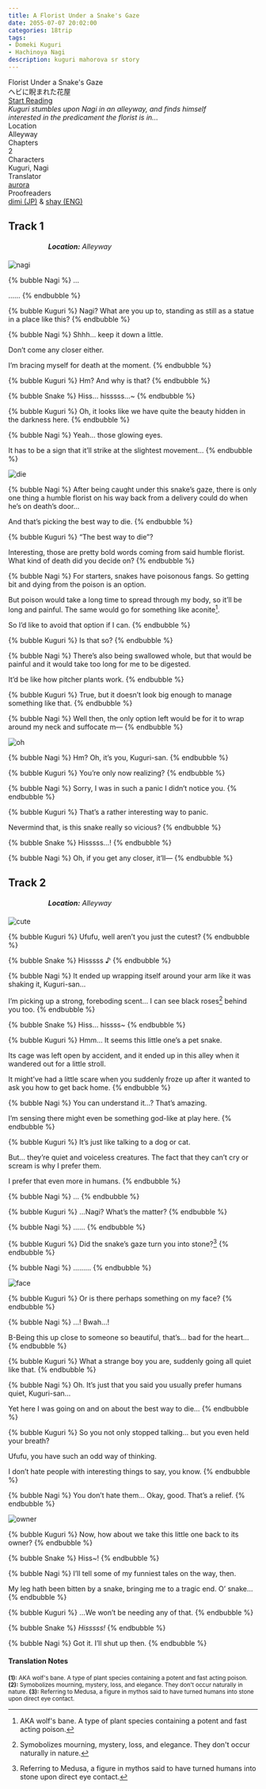 ```yaml
---
title: A Florist Under a Snake's Gaze
date: 2055-07-07 20:02:00
categories: 18trip
tags:
- Domeki Kuguri
- Hachinoya Nagi
description: kuguri mahorova sr story
---
```


<head>
  <link rel="stylesheet" href="https://cdn.jsdelivr.net/npm/hexo-reference-mashiro@1.2.3/src/hint.min.css">
  <link rel="stylesheet" href="https://cdn.jsdelivr.net/gh/azurecrystalz/css@f2379fc3c44ba73a4725698aeb4ed72858ed8877/expressions.css ">
</head>

<div class="preview-wrapper reverse" style="--storyColor: #hex;--storyColor-rgb: r,g,b;--storyColor-h: hue;--storyColor-s: saturation%;--storyColor-l: lightness%;">
  <div class="grid-wrapper">
      <div class="preview-background" style="background-image: url('https://files.catbox.moe/lse6sj.png')"></div>
      <div class="preview-box" style="background: calc(var(--card-background) + 2%)">
          <div class="title-area">
              <div class="title-area__title">Florist Under a Snake's Gaze</div>
              <div class="title-area__subtitle">ヘビに睨まれた花屋</div>
              <div class="title-area__start"><a href="/2055/07/07/snakes-gaze/">Start Reading</a></div>
          </div>
          <div class="info-area">
              <div class="synopsis" style="width: 90%;">
                <i>Kuguri stumbles upon Nagi in an alleyway, and finds himself interested in the predicament the florist is in...</i>
              </div>
              <div class="info">
                  <div class="info-item season">
                      <div class="label">
                          Location
                      </div>
                      <div class="value">
                        Alleyway
                      </div>
                  </div>
                  <div class="info-item chapters">
                      <div class="label">
                          Chapters
                      </div>
                      <div class="value">
                          2
                      </div>
                  </div>
                  <div class="info-item characters">
                      <div class="label">
                          Characters
                      </div>
                      <div class="value">
                        Kuguri, Nagi
                      </div>
                  </div>
                  <div class="info-item tl">
                      <div class="label">
                          Translator
                      </div>
                      <div class="value">
                          <a href="https://twitter.com/azurecrystalz">aurora</a>
                      </div>
                  </div>
                  <div class="info-item pr">
                      <div class="label">
                          Proofreaders
                      </div>
                      <div class="value">
                         <a href="https://x.com/taatsums">dimi (JP)</a> & <a href="https://tumblr.com/starswallowingsea">shay (ENG)</a> 
                      </div>
                  </div>
              </div>
          </div>
      </div>
  </div>
</div>

<!-- more -->

<div style="margin-top: 3%">
  <style>
    .hint--error.hint--top-left:before, .hint--error.hint--top-right:before, .hint--error.hint--top:before {
    border-top-color: #6a3446;
    }
    .hint--error:after {
    background-color: #6a3446;
    text-shadow: 0 -1px 0px #592726;
    }
    [character] {
      --dark-mode: hsl(var(--hue), 30%, 30%);
      display: flex;
    }
    [character]::before {
      position: absolute;
      margin-left: 75px;
    }
    [character] p {
      max-width: calc(100% - 75px);
      margin-left: 75px;
      color: inherit;
    }
    :root[theme='dark'] [character] p {
      background: var(--dark-mode);
    }
    :root[theme='dark'] [character] p .thought {
      color: #9f9fff;
    }
    :root[theme='light'] [character] p {
      background: var(--light-mode);
    }
    [character] p:first-child {
      margin-top: 20px;
      border-top-left-radius: 0px;
    }
    [character] p:first-child::before {
      position: absolute;
      left: 0;
    }
    [character]::after {
      display: none;
      left: 65px;
      top: 37px;
    }
    .msr-narration {
      display: flex;
      align-items: center;
      margin: 20px 0px;
      gap: 5px;
    }
    .msr-narration::before {
      content: "";
      display: inline-block;
      background: var(--article-text);
      height: 1px;
      width: 15%;
    }
    .msr-narration p {
      margin: 0;
    }
    .hint--error:after {
      background-color: #374A5D;
      text-shadow: 0 -1px 0px #23384C;
    }
    @media (max-width: 650px) {
    [character] p {
        margin:0 0 .4em 65px;
        padding: .72em;
        margin-left: 55px !important;
    }
    [character]::before,[character][hidden]::before,[character][unknown]::before {
        margin-left: 70px;
        margin-left: 55px !important;
    }
  }    
    [character="Anzu"] {
      --color: #ffb6da;
      --hue: 330.4;
      --name: "Anzu";
      --charahead: url("https://cdn.jsdelivr.net/gh/toujokaname/images@main/icons/anzu_charahead.png");
  }    
  </style>


<h2>Track 1</h2>

<div class="msr-narration">
  <p><i><b>Location:</b> Alleyway</i></p>
</div>

![nagi](https://files.catbox.moe/79k4k7.PNG)

{% bubble Nagi %}
…

……
{% endbubble %}

{% bubble Kuguri %}
Nagi? What are you up to, standing as still as a statue in a place like this?
{% endbubble %}

{% bubble Nagi %}
Shhh… keep it down a little.

Don’t come any closer either.

I’m bracing myself for death at the moment.
{% endbubble %}

{% bubble Kuguri %}
Hm? And why is that?
{% endbubble %}

{% bubble Snake %}
Hiss… hisssss…~
{% endbubble %}

{% bubble Kuguri %}
Oh, it looks like we have quite the beauty hidden in the darkness here.
{% endbubble %}

{% bubble Nagi %}
Yeah… those glowing eyes.

It has to be a sign that it’ll strike at the slightest movement…
{% endbubble %}

![die](https://files.catbox.moe/ons5s9.PNG)

{% bubble Nagi %}
After being caught under this snake’s gaze, there is only one thing a humble florist on his way back from a delivery could do when he’s on death’s door…

And that’s picking the best way to die.
{% endbubble %}

{% bubble Kuguri %}
“The best way to die”?

Interesting, those are pretty bold words coming from said humble florist. What kind of death did you decide on?
{% endbubble %}

{% bubble Nagi %}
For starters, snakes have poisonous fangs. So getting bit and dying from the poison is an option.

But poison would take a long time to spread through my body, so it’ll be long and painful. The same would go for something like aconite[^1].

So I’d like to avoid that option if I can.
{% endbubble %}

{% bubble Kuguri %}
Is that so?
{% endbubble %}

{% bubble Nagi %}
There’s also being swallowed whole, but that would be painful and it would take too long for me to be digested.

It’d be like how pitcher plants work.
{% endbubble %}

{% bubble Kuguri %}
True, but it doesn’t look big enough to manage something like that.
{% endbubble %}

{% bubble Nagi %}
Well then, the only option left would be for it to wrap around my neck and suffocate m—
{% endbubble %}

![oh](https://files.catbox.moe/yq57a5.PNG)

{% bubble Nagi %}
Hm? Oh, it’s you, Kuguri-san.
{% endbubble %}

{% bubble Kuguri %}
You’re only now realizing?
{% endbubble %}

{% bubble Nagi %}
Sorry, I was in such a panic I didn’t notice you.
{% endbubble %}

{% bubble Kuguri %}
That’s a rather interesting way to panic.

Nevermind that, is this snake really so vicious?
{% endbubble %}

{% bubble Snake %}
Hisssss…!
{% endbubble %}

{% bubble Nagi %}
Oh, if you get any closer, it’ll—
{% endbubble %}

<h2>Track 2</h2>

<div class="msr-narration">
<p><i><b>Location:</b> Alleyway</i></p>
</div>

![cute](https://files.catbox.moe/q5sf1j.PNG)

{% bubble Kuguri %}
Ufufu, well aren’t you just the cutest?
{% endbubble %}

{% bubble Snake %}
Hisssss ♪
{% endbubble %}

{% bubble Nagi %}
It ended up wrapping itself around your arm like it was shaking it, Kuguri-san…

I’m picking up a strong, foreboding scent… I can see black roses[^2] behind you too.
{% endbubble %}

{% bubble Snake %}
Hiss… hissss~
{% endbubble %}

{% bubble Kuguri %}
Hmm… It seems this little one’s a pet snake.

Its cage was left open by accident, and it ended up in this alley when it wandered out for a little stroll.

It might’ve had a little scare when you suddenly froze up after it wanted to ask you how to get back home.
{% endbubble %}

{% bubble Nagi %}
You can understand it…? That’s amazing.

I’m sensing there might even be something god-like at play here.
{% endbubble %}

{% bubble Kuguri %}
It’s just like talking to a dog or cat.

But… they’re quiet and voiceless creatures. The fact that they can’t cry or scream is why I prefer them.

I prefer that even more in humans.
{% endbubble %}

{% bubble Nagi %}
…
{% endbubble %}

{% bubble Kuguri %}
…Nagi? What’s the matter?
{% endbubble %}

{% bubble Nagi %}
……
{% endbubble %}

{% bubble Kuguri %}
Did the snake’s gaze turn you into stone?[^3]
{% endbubble %}

{% bubble Nagi %}
………
{% endbubble %}

![face](https://files.catbox.moe/8r4qaw.PNG)

{% bubble Kuguri %}
Or is there perhaps something on my face?
{% endbubble %}

{% bubble Nagi %}
…! Bwah…!

B-Being this up close to someone so beautiful, that’s… bad for the heart…
{% endbubble %}

{% bubble Kuguri %}
What a strange boy you are, suddenly going all quiet like that.
{% endbubble %}

{% bubble Nagi %}
Oh. It’s just that you said you usually prefer humans quiet, Kuguri-san…

Yet here I was going on and on about the best way to die…
{% endbubble %}

{% bubble Kuguri %}
So you not only stopped talking… but you even held your breath?

Ufufu, you have such an odd way of thinking.

I don’t hate people with interesting things to say, you know.
{% endbubble %}

{% bubble Nagi %}
You don’t hate them… Okay, good. That’s a relief.
{% endbubble %}

![owner](https://files.catbox.moe/8th3zx.PNG)

{% bubble Kuguri %}
Now, how about we take this little one back to its owner?
{% endbubble %}

{% bubble Snake %}
Hiss~!
{% endbubble %}

{% bubble Nagi %}
I’ll tell some of my funniest tales on the way, then.

My leg hath been bitten by a snake, bringing me to a tragic end. O’ snake…
{% endbubble %}

{% bubble Kuguri %}
…We won’t be needing any of that.
{% endbubble %}

{% bubble Snake %}
<i>Hisssss!</i>
{% endbubble %}

{% bubble Nagi %}
Got it. I’ll shut up then.
{% endbubble %}


<h4>Translation Notes</h4>

<sup>**(1):** AKA wolf's bane. A type of plant species containing a potent and fast acting poison. </sup>
<sup>**(2):** Symobolizes mourning, mystery, loss, and elegance. They don't occur naturally in nature. </sup>
<sup>**(3):** Referring to Medusa, a figure in mythos said to have turned humans into stone upon direct eye contact.</sup>

[^1]: AKA wolf's bane. A type of plant species containing a potent and fast acting poison.
[^2]: Symobolizes mourning, mystery, loss, and elegance. They don't occur naturally in nature.
[^3]: Referring to Medusa, a figure in mythos said to have turned humans into stone upon direct eye contact.


  <!-- CONTENT GOES HERE -->

  <!-- 
  SPEECH BUBBLE FORMAT: 
  {% bubble [CHARACTER_FIRST_NAME] [ATTRIBUTE(optional)]}
    DIALOGUE TEXT HERE

    ADD A LINE SPACE FOR A NEW LINE

    <th>EMBED THOUGHT DIALOGUE WITH THESE TAGS</th>
  {% endbubble %}
  -->

  </div>

